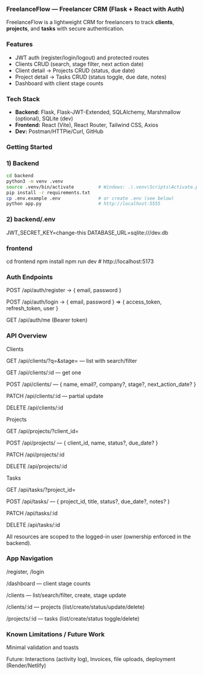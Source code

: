 ### FreelanceFlow — Freelancer CRM (Flask + React with Auth)

FreelanceFlow is a lightweight CRM for freelancers to track **clients**, **projects**, and **tasks** with secure authentication.

### Features
- JWT auth (register/login/logout) and protected routes
- Clients CRUD (search, stage filter, next action date)
- Client detail → Projects CRUD (status, due date)
- Project detail → Tasks CRUD (status toggle, due date, notes)
- Dashboard with client stage counts

### Tech Stack
- **Backend:** Flask, Flask-JWT-Extended, SQLAlchemy, Marshmallow (optional), SQLite (dev)
- **Frontend:** React (Vite), React Router, Tailwind CSS, Axios
- **Dev:** Postman/HTTPie/Curl, GitHub

### Getting Started

### 1) Backend
```bash
cd backend
python3 -m venv .venv
source .venv/bin/activate         # Windows: .\.venv\Scripts\Activate.ps1
pip install -r requirements.txt
cp .env.example .env              # or create .env (see below)
python app.py                     # http://localhost:5555
```

### 2) backend/.env
JWT_SECRET_KEY=change-this
DATABASE_URL=sqlite:///dev.db

### frontend
cd frontend
npm install
npm run dev                       # http://localhost:5173




### Auth Endpoints

POST /api/auth/register → { email, password }

POST /api/auth/login → { email, password } ⇒ { access_token, refresh_token, user }

GET /api/auth/me (Bearer token)




### API Overview
Clients

GET /api/clients/?q=&stage= — list with search/filter

GET /api/clients/:id — get one

POST /api/clients/ — { name, email?, company?, stage?, next_action_date? }

PATCH /api/clients/:id — partial update

DELETE /api/clients/:id

Projects

GET /api/projects/?client_id=

POST /api/projects/ — { client_id, name, status?, due_date? }

PATCH /api/projects/:id

DELETE /api/projects/:id

Tasks

GET /api/tasks/?project_id=

POST /api/tasks/ — { project_id, title, status?, due_date?, notes? }

PATCH /api/tasks/:id

DELETE /api/tasks/:id

All resources are scoped to the logged-in user (ownership enforced in the backend).



### App Navigation

/register, /login

/dashboard — client stage counts

/clients — list/search/filter, create, stage update

/clients/:id — projects (list/create/status/update/delete)

/projects/:id — tasks (list/create/status toggle/delete)


### Known Limitations / Future Work

Minimal validation and toasts

Future: Interactions (activity log), Invoices, file uploads, deployment (Render/Netlify)

